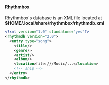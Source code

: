#### Rhythmbox

Rhythmbox's database is an XML file located at **$HOME/.local/share/rhythmbox/rhythmdb.xml**

```xml
<?xml version="1.0" standalone="yes"?>
<rhythmdb version="2.0">
  <entry type="song">
    <title/>
    <genre/>
    <artist/>
    <album/>
    <location>file:///Music/...</location>
    <!-- snip -->
  </entry>
</rhythmdb>
```